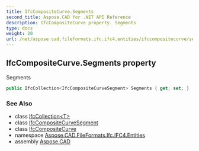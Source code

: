 ```yaml
---
title: IfcCompositeCurve.Segments
second_title: Aspose.CAD for .NET API Reference
description: IfcCompositeCurve property. Segments
type: docs
weight: 20
url: /net/aspose.cad.fileformats.ifc.ifc4.entities/ifccompositecurve/segments/
---
```

## IfcCompositeCurve.Segments property

Segments

```csharp
public IfcCollection<IfcCompositeCurveSegment> Segments { get; set; }
```

### See Also

* class [IfcCollection&lt;T&gt;](../../../aspose.cad.fileformats.ifc/ifccollection-1/)
* class [IfcCompositeCurveSegment](../../ifccompositecurvesegment/)
* class [IfcCompositeCurve](../)
* namespace [Aspose.CAD.FileFormats.Ifc.IFC4.Entities](../../ifccompositecurve/)
* assembly [Aspose.CAD](../../../)


